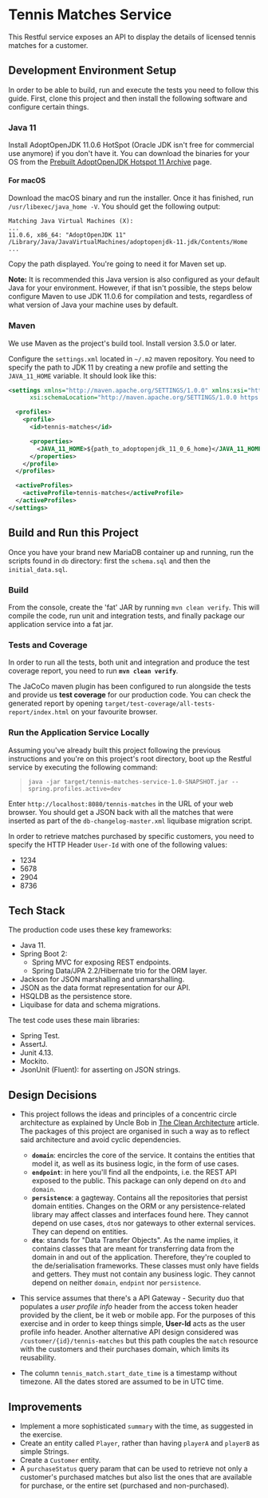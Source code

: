 # Tennis Matches Service

This Restful service exposes an API to display the details of licensed tennis matches for a customer.


## Development Environment Setup

In order to be able to build, run and execute the tests you need to follow this guide. First, clone this project and 
then install the following software and configure certain things.

### Java 11

Install AdoptOpenJDK 11.0.6 HotSpot (Oracle JDK isn't free for commercial use anymore) if you don't have it. You can download the 
binaries for your OS from the [Prebuilt AdoptOpenJDK Hotspot 11 Archive](https://adoptopenjdk.net/archive.html?variant=openjdk11&jvmVariant=hotspot)
page.

#### For macOS

Download the macOS binary and run the installer. Once it has finished, run `/usr/libexec/java_home -V`. 
You should get the following output:

```
Matching Java Virtual Machines (X):
...
11.0.6, x86_64:	"AdoptOpenJDK 11"	/Library/Java/JavaVirtualMachines/adoptopenjdk-11.jdk/Contents/Home
...
```

Copy the path displayed. You're going to need it for Maven set up.

**Note:** It is recommended this Java version is also configured as your default Java for your environment. However,
if that isn't possible, the steps below configure Maven to use JDK 11.0.6 for compilation and tests, regardless of what
version of Java your machine uses by default. 

### Maven

We use Maven as the project's build tool. Install version 3.5.0 or later.

Configure the `settings.xml` located in `~/.m2` maven repository. You need to specify the path to JDK 11 by creating a
new profile and setting the `JAVA_11_HOME` variable. It should look like this:

```xml
<settings xmlns="http://maven.apache.org/SETTINGS/1.0.0" xmlns:xsi="http://www.w3.org/2001/XMLSchema-instance"
      xsi:schemaLocation="http://maven.apache.org/SETTINGS/1.0.0 https://maven.apache.org/xsd/settings-1.0.0.xsd">

  <profiles>
    <profile>
      <id>tennis-matches</id>

      <properties>
        <JAVA_11_HOME>${path_to_adoptopenjdk_11_0_6_home}</JAVA_11_HOME>
      </properties>
    </profile>
  </profiles>

  <activeProfiles>
    <activeProfile>tennis-matches</activeProfile>
  </activeProfiles>
</settings>
```

## Build and Run this Project

Once you have your brand new MariaDB container up and running, run the scripts found in `db` directory: first the 
`schema.sql` and then the `initial_data.sql`.

### Build

From the console, create the 'fat' JAR by running `mvn clean verify`. This will compile the code, run unit and integration tests,
and finally package our application service into a fat jar. 

### Tests and Coverage

In order to run all the tests, both unit and integration and produce the test coverage report, 
you need to run **`mvn clean verify`**.

The JaCoCo maven plugin has been configured to run alongside the tests and provide us **test coverage** for 
our production code. You can check the generated report by opening `target/test-coverage/all-tests-report/index.html` on 
your favourite browser.


### Run the Application Service Locally

Assuming you've already built this project following the previous instructions and you're on this project's root directory, 
boot up the Restful service by executing the following command: 

> `java -jar target/tennis-matches-service-1.0-SNAPSHOT.jar --spring.profiles.active=dev`

Enter `http://localhost:8080/tennis-matches` in the URL of your web browser. You should get a JSON back with all the 
matches that were inserted as part of the `db-changelog-master.xml` liquibase migration script. 

In order to retrieve matches purchased by specific customers, you need to specify the HTTP Header `User-Id` with one of the following values:

* 1234
* 5678
* 2904
* 8736

## Tech Stack

The production code uses these key frameworks:

* Java 11.
* Spring Boot 2:
    * Spring MVC for exposing REST endpoints.
    * Spring Data/JPA 2.2/Hibernate trio for the ORM layer.
* Jackson for JSON marshalling and unmarshalling.
* JSON as the data format representation for our API.
* HSQLDB as the persistence store.
* Liquibase for data and schema migrations.

The test code uses these main libraries:

* Spring Test.
* AssertJ.
* Junit 4.13.
* Mockito.
* JsonUnit (Fluent): for asserting on JSON strings.

## Design Decisions

* This project follows the ideas and principles of a concentric circle architecture as explained by Uncle Bob in [The Clean Architecture](https://8thlight.com/blog/uncle-bob/2012/08/13/the-clean-architecture.html) article. The packages of this project are organised in such a way as to reflect said architecture and avoid cyclic dependencies.
    * **`domain`**: encircles the core of the service. It contains the entities that model it, as well as its business logic, in the form of use cases.
    * **`endpoint`**: in here you'll find all the endpoints, i.e. the REST API exposed to the public. This package can only depend on `dto` and `domain`.
    * **`persistence`**: a gagteway. Contains all the repositories that persist domain entities. Changes on the ORM or any persistence-related library may affect classes and interfaces found here. They cannot depend on use cases, `dto`s nor gateways to other external services. They can depend on entities.
    * **`dto`**: stands for "Data Transfer Objects". As the name implies, it contains classes that are meant for
transferring data from the domain in and out of the application. Therefore, they're coupled to the de/serialisation frameworks. These classes must only have fields and getters. They must not contain any business logic. They cannot depend on neither `domain`, `endpint` nor `persistence`.

* This service assumes that there's a API Gateway - Security duo that populates a *user profile info* header from the access token header provided by the client, be it web
or mobile app. For the purposes of this exercise and in order to keep things simple, **User-Id** acts as the user profile info header. Another alternative API design considered was `/customer/{id}/tennis-matches` but this path couples the `match` resource with the customers and their purchases domain, which limits its reusability.
* The column `tennis_match.start_date_time` is a timestamp without timezone. All the dates stored are assumed to be in UTC time.

## Improvements

* Implement a more sophisticated `summary` with the time, as suggested in the exercise.
* Create an entity called `Player`, rather than having `playerA` and `playerB` as simple Strings.
* Create a `Customer` entity.
* A `purchaseStatus` query param that can be used to retrieve not only a customer's purchased matches but
also list the ones that are available for purchase, or the entire set (purchased and non-purchased).
